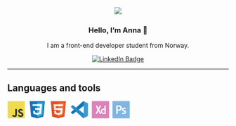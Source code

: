 <div id="header" align="center">
  <img src="https://media.giphy.com/media/j0HjChGV0J44KrrlGv/giphy.gif" width="200"/>
  
  ### Hello, I’m Anna 	:frog:
  
  I am a front-end developer student from Norway.
  <div>
    <a href="https://www.linkedin.com/in/anna-simenstad-9875a421a/">
    <img src="https://img.shields.io/badge/LinkedIn-blue?style=for-the-badge&logo=linkedin&logoColor=white" alt="LinkedIn Badge"/>
  </a>
    </div>
</div>

---



## Languages and tools

<div>
  <img src="https://github.com/devicons/devicon/blob/master/icons/javascript/javascript-original.svg" title="Javascript" alt="Javascript" width="40" height="40"/>&nbsp;
   <img src="https://github.com/devicons/devicon/blob/master/icons/css3/css3-original.svg" title="CSS3" alt="CSS3" width="40" height="40"/>&nbsp;
  <img src="https://github.com/devicons/devicon/blob/master/icons/html5/html5-original.svg" title="HTML5" alt="HTML5" width="40" height="40"/>&nbsp;
    <img src="https://github.com/devicons/devicon/blob/master/icons/vscode/vscode-original.svg" title="VSCode" alt="Visual Studio Code" width="40" height="40"/>&nbsp;
   <img src="https://github.com/devicons/devicon/blob/master/icons/xd/xd-plain.svg" title="AdobeXD" alt="Adobe XD" width="40" height="40"/>&nbsp;
   <img src="https://github.com/devicons/devicon/blob/master/icons/photoshop/photoshop-plain.svg" title="Photoshop" alt="Photoshop" width="40" height="40"/>&nbsp;
   
</div>


